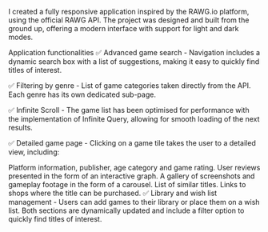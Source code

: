 I created a fully responsive application inspired by the RAWG.io platform, using the official RAWG API. The project was designed and built from the ground up, offering a modern interface with support for light and dark modes.

Application functionalities
✅ Advanced game search - Navigation includes a dynamic search box with a list of suggestions, making it easy to quickly find titles of interest.

✅ Filtering by genre - List of game categories taken directly from the API. Each genre has its own dedicated sub-page.

✅ Infinite Scroll - The game list has been optimised for performance with the implementation of Infinite Query, allowing for smooth loading of the next results.

✅ Detailed game page - Clicking on a game tile takes the user to a detailed view, including:

Platform information, publisher, age category and game rating.
User reviews presented in the form of an interactive graph.
A gallery of screenshots and gameplay footage in the form of a carousel.
List of similar titles.
Links to shops where the title can be purchased.
✅ Library and wish list management - Users can add games to their library or place them on a wish list. Both sections are dynamically updated and include a filter option to quickly find titles of interest.


